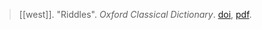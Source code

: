> [[west]]. "Riddles". *Oxford Classical Dictionary*. [doi](https://doi-org.ezproxy.lib.utexas.edu/10.1093/acrefore/9780199381135.013.5595), [pdf](a/m-west2016.pdf).